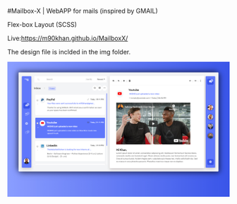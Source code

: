 #Mailbox-X | WebAPP for mails (inspired by GMAIL)

Flex-box Layout (SCSS)

Live:https://m90khan.github.io/MailboxX/

The design file is inclded in the img folder.

<img src="img/overview.jpg">
